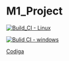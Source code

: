 # M1_Project



[![Build_CI - Linux](https://github.com/BalaAnuhya123/M1_Project/actions/workflows/Linux.yml/badge.svg)](https://github.com/BalaAnuhya123/M1_Project/actions/workflows/Linux.yml)

[![Bulid CI - windows](https://github.com/BalaAnuhya123/M1_Project/actions/workflows/Windows.yml/badge.svg)](https://github.com/BalaAnuhya123/M1_Project/actions/workflows/Windows.yml)


[Codiga](https://api.codiga.io/project/32349/score/svg)
